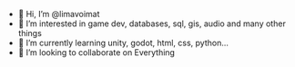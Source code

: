 - 👋 Hi, I’m @limavoimat
- 👀 I’m interested in game dev, databases, sql, gis, audio and many other things
- 🌱 I’m currently learning unity, godot, html, css, python...
- 💞️ I’m looking to collaborate on Everything
